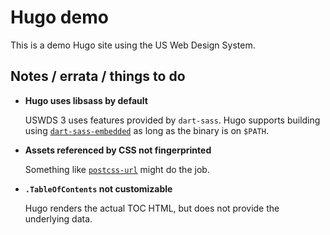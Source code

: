 # Hugo demo

This is a demo Hugo site using the US Web Design System.

## Notes / errata / things to do

- **Hugo uses libsass by default**

  USWDS 3 uses features provided by `dart-sass`. Hugo supports building using [`dart-sass-embedded`](https://github.com/sass/dart-sass-embedded) as long as the binary is on `$PATH`.

- **Assets referenced by CSS not fingerprinted**

  Something like [`postcss-url`](https://github.com/postcss/postcss-url) might do the job.

- **`.TableOfContents` not customizable**

  Hugo renders the actual TOC HTML, but does not provide the underlying data.
